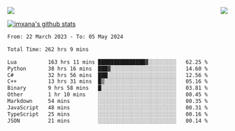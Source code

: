 <p>
  <a href="https://count.getloli.com/"><img src="https://count.getloli.com/get/@xana.readme?theme=moebooru-h"></a>
  <img src="https://weather-icon.journeyad.repl.co/@hangzhou?v=1" align="right">
</p>


<a href="https://github.com/imxana"><img align="center" src="https://github-readme-stats.vercel.app/api?username=imxana&show_icons=true&include_all_commits=true&hide_border=tru&custom_title=imxana%27s%20Github%20Stats" alt="imxana's github stats" /></a> 

<!--START_SECTION:waka-->

```txt
From: 22 March 2023 - To: 05 May 2024

Total Time: 262 hrs 9 mins

Lua          163 hrs 11 mins ███████████████▓░░░░░░░░░   62.25 %
Python       38 hrs 16 mins  ███▓░░░░░░░░░░░░░░░░░░░░░   14.60 %
C#           32 hrs 56 mins  ███░░░░░░░░░░░░░░░░░░░░░░   12.56 %
C++          13 hrs 31 mins  █▒░░░░░░░░░░░░░░░░░░░░░░░   05.16 %
Binary       9 hrs 58 mins   █░░░░░░░░░░░░░░░░░░░░░░░░   03.81 %
Other        1 hr 10 mins    ░░░░░░░░░░░░░░░░░░░░░░░░░   00.45 %
Markdown     54 mins         ░░░░░░░░░░░░░░░░░░░░░░░░░   00.35 %
JavaScript   48 mins         ░░░░░░░░░░░░░░░░░░░░░░░░░   00.31 %
TypeScript   25 mins         ░░░░░░░░░░░░░░░░░░░░░░░░░   00.16 %
JSON         21 mins         ░░░░░░░░░░░░░░░░░░░░░░░░░   00.14 %
```

<!--END_SECTION:waka-->
